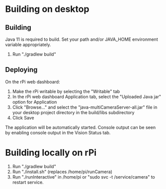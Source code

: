 # Building on desktop

## Building

Java 11 is required to build.  Set your path and/or JAVA_HOME environment
variable appropriately.

1. Run "./gradlew build"

## Deploying

On the rPi web dashboard:

1. Make the rPi writable by selecting the "Writable" tab
2. In the rPi web dashboard Application tab, select the "Uploaded Java jar"
   option for Application
3. Click "Browse..." and select the "java-multiCameraServer-all.jar" file in
   your desktop project directory in the build/libs subdirectory
4. Click Save

The application will be automatically started.  Console output can be seen by
enabling console output in the Vision Status tab.

# Building locally on rPi

1. Run "./gradlew build"
2. Run "./install.sh" (replaces /home/pi/runCamera)
3. Run "./runInteractive" in /home/pi or "sudo svc -t /service/camera" to
   restart service.
